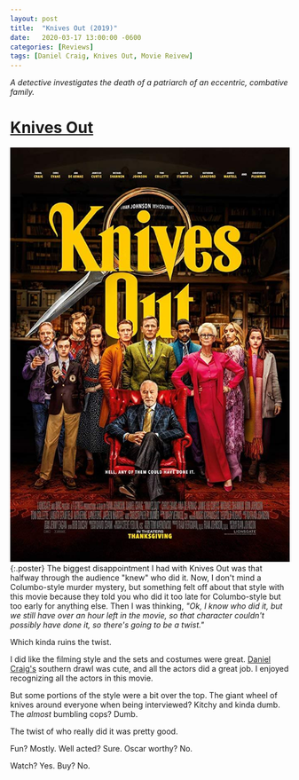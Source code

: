 ```yaml
---
layout: post
title:  "Knives Out (2019)"
date:   2020-03-17 13:00:00 -0600
categories: [Reviews]
tags: [Daniel Craig, Knives Out, Movie Reivew]
---
```


*A detective investigates the death of a patriarch of an eccentric, combative family.*

# [Knives Out](https://www.imdb.com/title/tt8946378/)

![Knives Out Poster](/assets/2020/03/knives-out-2019.jpg){:.poster} The biggest disappointment I had with Knives Out was that halfway through the audience "knew" who did it. Now, I don't mind a Columbo-style murder mystery, but something felt off about that style with this movie because they told you who did it too late for Columbo-style but too early for anything else. Then I was thinking, *"Ok, I know who did it, but we still have over an hour left in the movie, so that character couldn't possibly have done it, so there's going to be a twist."*

Which kinda ruins the twist.

I did like the filming style and the sets and costumes were great. [Daniel Craig's](https://www.imdb.com/name/nm0185819/) southern drawl was cute, and all the actors did a great job. I enjoyed recognizing all the actors in this movie.

But some portions of the style were a bit over the top. The giant wheel of knives around everyone when being interviewed? Kitchy and kinda dumb. The *almost* bumbling cops? Dumb. 

The twist of who really did it was pretty good.

Fun? Mostly. Well acted? Sure. Oscar worthy? No.

Watch? Yes. Buy? No.
